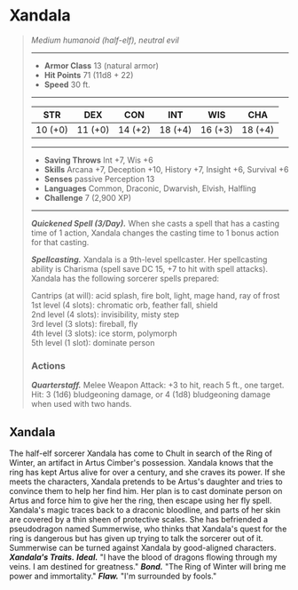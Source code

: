# Xandala
>*Medium humanoid (half-elf), neutral evil*
>___
>- **Armor Class** 13 (natural armor)
>- **Hit Points** 71 (11d8 + 22)
>- **Speed** 30 ft.
>___
>|STR|DEX|CON|INT|WIS|CHA|
>|:---:|:---:|:---:|:---:|:---:|:---:|
>|10 (+0)|11 (+0)|14 (+2)|18 (+4)|16 (+3)|18 (+4)|
>___
>- **Saving Throws** Int +7, Wis +6
>- **Skills** Arcana +7, Deception +10, History +7, Insight +6, Survival +6
>- **Senses** passive Perception 13
>- **Languages** Common, Draconic, Dwarvish, Elvish, Halfling
>- **Challenge** 7 (2,900 XP)
>___
>***Quickened Spell (3/Day).*** When she casts a spell that has a casting time of 1 action, Xandala changes the casting time to 1 bonus action for that casting.  
>
>***Spellcasting.*** Xandala is a 9th-level spellcaster. Her spellcasting ability is Charisma (spell save DC 15, +7 to hit with spell attacks). Xandala has the following sorcerer spells prepared:  
>
>Cantrips (at will): acid splash, fire bolt, light, mage hand, ray of frost  
>1st level (4 slots): chromatic orb, feather fall, shield  
>2nd level (4 slots): invisibility, misty step  
>3rd level (3 slots): fireball, fly  
>4th level (3 slots): ice storm, polymorph  
>5th level (1 slot): dominate person  
>
>### Actions
>***Quarterstaff.*** Melee Weapon Attack: +3 to hit, reach 5 ft., one target. Hit: 3 (1d6) bludgeoning damage, or 4 (1d8) bludgeoning damage when used with two hands.
## Xandala
The half-elf sorcerer Xandala has come to Chult in search of the Ring of Winter, an artifact in Artus Cimber's possession. Xandala knows that the ring has kept Artus alive for over a century, and she craves its power. If she meets the characters, Xandala pretends to be Artus's daughter and tries to convince them to help her find him. Her plan is to cast dominate person on Artus and force him to give her the ring, then escape using her fly spell.
Xandala's magic traces back to a draconic bloodline, and parts of her skin are covered by a thin sheen of protective scales. She has befriended a pseudodragon named Summerwise, who thinks that Xandala's quest for the ring is dangerous but has given up trying to talk the sorcerer out of it. Summerwise can be turned against Xandala by good-aligned characters.
***Xandala's Traits.*** ***Ideal.*** "I have the blood of dragons flowing through my veins. I am destined for greatness."
***Bond.*** "The Ring of Winter will bring me power and immortality."
***Flaw.*** "I'm surrounded by fools."